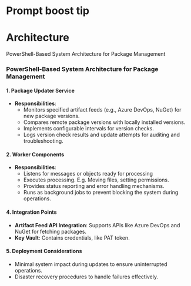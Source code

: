 # Prompt boost tip

# Architecture

PowerShell-Based System Architecture for Package Management

### PowerShell-Based System Architecture for Package Management

#### 1. **Package Updater Service**

- **Responsibilities**:
    - Monitors specified artifact feeds (e.g., Azure DevOps, NuGet) for new package versions.
    - Compares remote package versions with locally installed versions.
    - Implements configurable intervals for version checks.
    - Logs version check results and update attempts for auditing and troubleshooting.

#### 2. **Worker Components**

- **Responsibilities**:
    - Listens for messages or objects ready for processing
    - Executes processing. E.g. Moving files, setting permissions. 
    - Provides status reporting and error handling mechanisms.
    - Runs as background jobs to prevent blocking the system during operations.

#### 4. **Integration Points**

- **Artifact Feed API Integration**: Supports APIs like Azure DevOps and NuGet for fetching packages.
- **Key Vault**: Contains credentials, like PAT token. 

#### 5. **Deployment Considerations**

- Minimal system impact during updates to ensure uninterrupted operations.
- Disaster recovery procedures to handle failures effectively.